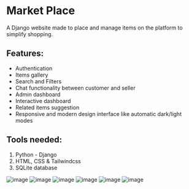 # Market Place
A Django website made to place and manage items on the platform to simplify shopping.


## Features:

- Authentication
- Items gallery
- Search and Filters
- Chat functionality between customer and seller
- Admin dashboard
- Interactive dashboard
- Related items suggestion
- Responsive and modern design interface like automatic dark/light modes


## Tools needed:
1. Python - Django
2. HTML, CSS & Tailwindcss
3. SQLite database 


![image](https://github.com/vilasrhegde/marketplace/assets/85540091/310a9986-73d2-48ef-817d-c4e23d2c17d2)
![image](https://github.com/vilasrhegde/marketplace/assets/85540091/5008c0fb-274d-4842-a60e-15bec66d0d62)
![image](https://github.com/vilasrhegde/marketplace/assets/85540091/117c57e3-c0e7-4e77-8964-174e8f1e3312)
![image](https://github.com/vilasrhegde/marketplace/assets/85540091/87e7c958-b980-4f0e-9e4e-2b574d6df070)
![image](https://github.com/vilasrhegde/marketplace/assets/85540091/7faee665-5593-4df3-bd91-5d941f3f3607)
![image](https://github.com/vilasrhegde/marketplace/assets/85540091/105e98ce-3cfe-4bca-b4e8-740b1211e4de)
